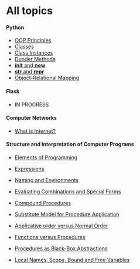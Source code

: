 <h1>All topics</h1> 

<h4>Python</h4>

* [OOP Principles](https://github.com/blunt008/notes/blob/master/topics/oop.md)
* [Classes](https://github.com/blunt008/notes/blob/master/topics/classes.md)
* [Class Instances](https://github.com/blunt008/notes/blob/master/topics/class_instances.md)
* [Dunder Methods](https://github.com/blunt008/notes/blob/master/topics/magic_methods.md)
* [__init__ and __new__](https://github.com/blunt008/notes/blob/master/topics/init%20_vs_new.md)
* [__str__ and __repr__](https://github.com/blunt008/notes/blob/master/topics/str_vs_repr.md)
* [Object-Relational Mapping](https://github.com/blunt008/notes/blob/master/topics/orm_concept.md)

<h4>Flask</h4>

* IN PROGRESS

<h4>Computer Networks</h4>

* [What is Internet?](https://github.com/blunt008/notes/blob/master/topics/what_is_internet.md)

<h4>Structure and Interpretation of Computer Programs</h4>

* [Elements of Programming](https://github.com/blunt008/notes/blob/master/topics/elements_of_programming.md)

* [Expressions](https://github.com/blunt008/notes/blob/master/topics/expressions.md)

* [Naming and Environments](https://github.com/blunt008/notes/blob/master/topics/naming_and_environment.md)

* [Evaluating Combinations and Special Forms](https://github.com/blunt008/notes/blob/master/topics/evaluating_combinations.md)

* [Compound Procedures](https://github.com/blunt008/notes/blob/master/topics/compound_procedures.md)

* [Substitute Model for Procedure Application](https://github.com/blunt008/notes/blob/master/topics/substitute_model_for_procedure_application.md)

* [Applicative order versus Normal Order](https://github.com/blunt008/notes/blob/master/topics/applicative_order_vs_normal.md)

* [Functions versus Procedures]()

* [Procedures as Black-Box Abstractions]()

* [Local Names, Scope, Bound and Free Variables]()

